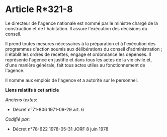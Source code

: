 # Article R*321-8

Le directeur de l'agence nationale est nommé par le ministre chargé de la construction et de l'habitation. Il assure
l'exécution des décisions du conseil.

Il prend toutes mesures nécessaires à la préparation et à l'exécution des programmes d'action soumis aux délibérations du
conseil d'administration ; il établit les ordres de recettes, engage et ordonnance les dépenses. Il représente l'agence en
justifie et dans tous les actes de la vie civile et, d'une manière générale, fait tous actes utiles au fonctionnement de
l'agence.

Il nomme aux emplois de l'agence et a autorité sur le personnel.

**Liens relatifs à cet article**

_Anciens textes_:

  - Décret n°71-806 1971-09-29 art. 6

_Codifié par_:

  - Décret n°78-622 1978-05-31 JORF 8 juin 1978
